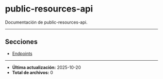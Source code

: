 # public-resources-api

Documentación de public-resources-api.

---

## Secciones

- [Endpoints](./Endpoints/README.md)

---

- **Última actualización:** 2025-10-20  
- **Total de archivos:** 0
